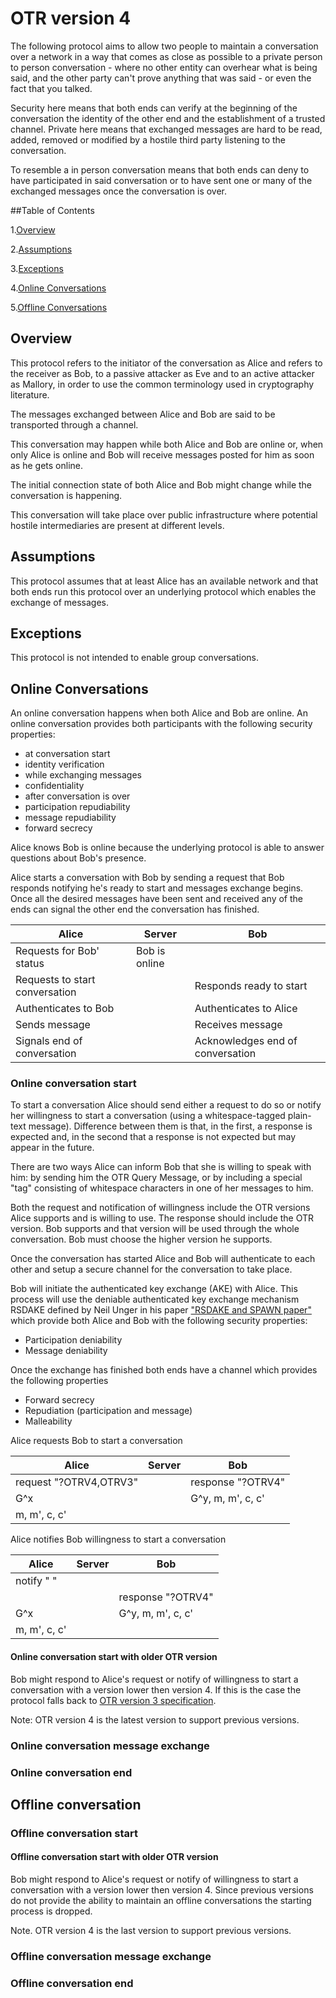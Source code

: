 # OTR version 4

The following protocol aims to allow two people to maintain a conversation over a network in a way that comes as close as possible to a private person to person conversation - where no other entity can overhear what is being said, and the other party can't prove anything that was said - or even the fact that you talked. 

Security here means that both ends can verify at the beginning of the
conversation the identity of the other end and the establishment of a
trusted channel. Private here means that exchanged messages are hard
to be read, added, removed or modified by a hostile third party
listening to the conversation.

To resemble a in person conversation means that both ends can deny to
have participated in said conversation or to have sent one or many of
the exchanged messages once the conversation is over.

##Table of Contents

1.[Overview](#overview)

2.[Assumptions](#assumptions)

3.[Exceptions](#exceptions)

4.[Online Conversations](#conversation1)

5.[Offline Conversations](#conversation2)

## Overview <a name="overview"></a>

This protocol refers to the initiator of the conversation as Alice
and refers to the receiver as Bob, to a passive attacker as Eve and 
to an active attacker as Mallory, in order to use the common 
terminology used in cryptography literature.

The messages exchanged between Alice and Bob are said to be
transported through a channel.

This conversation may happen while both Alice and Bob are online or,
when only Alice is online and Bob will receive messages posted for him
as soon as he gets online.

The initial connection state of both Alice and Bob might change while
the conversation is happening.

This conversation will take place over public infrastructure where
potential hostile intermediaries are present at different levels.


## Assumptions <a name="assumptions"></a>

This protocol assumes that at least Alice has an available network and that both ends run this protocol over an underlying protocol which enables the exchange of messages.

## Exceptions <a name="exceptions"></a>

This protocol is not intended to enable group conversations.

## Online Conversations <a name="conversation1"></a>

An online conversation happens when both Alice and Bob are
online. An online conversation provides both participants with the
following security properties:
* at conversation start
 * identity verification
* while exchanging messages
 * confidentiality
* after conversation is over
 * participation repudiability
 * message repudiability
 * forward secrecy

Alice knows Bob is online because the underlying protocol is
able to answer questions about Bob's presence.

Alice starts a conversation with Bob by sending a request that
Bob responds notifying he's ready to start and messages exchange
begins. Once all the desired messages have been sent and received any
of the ends can signal the other end the conversation has finished.

| Alice                       		| Server		| Bob					|
|---------------------------------------|-----------------------|---------------------------------------|
| Requests for Bob' status   		| Bob is online		|					|
| Requests to start conversation 	|			| Responds ready to start		|
| Authenticates to Bob			|			| Authenticates to Alice		|
| Sends message				|			| Receives message			|
| Signals end of conversation		|			| Acknowledges end of conversation	|


### Online conversation start

To start a conversation Alice should send either a request to do so or
notify her willingness to start a conversation (using a whitespace-tagged 
plain-text message). Difference between them is that, in the first, 
a response is expected and, in the second that a response is not expected 
but may appear in the future.

There are two ways Alice can inform Bob that she is willing to speak 
with him: by sending him the OTR Query Message, or by including a special 
"tag" consisting of whitespace characters in one of her messages to him.

Both the request and notification of willingness include the OTR
versions Alice supports and is willing to use. 
The response should include the OTR version. Bob supports and that version 
will be used through the whole conversation. Bob must choose the higher 
version he supports.

Once the conversation has started Alice and Bob will authenticate to
each other and setup a secure channel for the conversation to take
place. 

Bob will initiate the authenticated key exchange (AKE) with Alice. 
This process will use the deniable authenticated key exchange
mechanism RSDAKE defined by Neil Unger in his paper ["RSDAKE and SPAWN
paper"][1] which provide both Alice and Bob with the following security
properties:
* Participation deniability
* Message deniability

Once the exchange has finished both ends have a channel which
provides the following properties
* Forward secrecy
* Repudiation (participation and message)
* Malleability

Alice requests Bob to start a conversation

| Alice		          | Server  | Bob               |
|-------------------------|---------|-------------------|
| request "?OTRV4,OTRV3"  |         | response "?OTRV4"	|
| G^x			  |	    | G^y, m, m', c, c'	|
| m, m', c, c'	          |         |			|

Alice notifies Bob willingness to start a conversation

| Alice				| Server	| Bob			|
|-------------------------------|---------------|-----------------------|
| notify "        "		|		|			|
| 				|		| response "?OTRV4"	|
| G^x				|		| G^y, m, m', c, c'	|
| m, m', c, c'			|		|			|

#### Online conversation start with older OTR version

Bob might respond to Alice's request or notify of willingness to start a
conversation with a version lower then version 4. If this is the
case the protocol falls back to [OTR version 3 specification][2].

Note: OTR version 4 is the latest version to support previous versions.

### Online conversation message exchange

### Online conversation end

## Offline conversation <a name="conversation2"></a>

### Offline conversation start

#### Offline conversation start with older OTR version

Bob might respond to Alice's request or notify of willingness to start a
conversation with a version lower then version 4. Since previous
versions do not provide the ability to maintain an offline
conversations the starting process is dropped.

Note. OTR version 4 is the last version to support previous versions.

### Offline conversation message exchange

### Offline conversation end


[1]: http://www.paper.net/Unger/rsdake_spawn.pdf
[2]: https://otr.cypherpunks.ca/Protocol-v3-4.0.0.html
